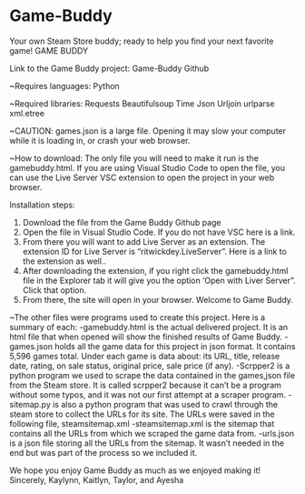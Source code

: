 # Game-Buddy
Your own Steam Store buddy; ready to help you find your next favorite game!
GAME BUDDY

Link to the Game Buddy project: Game-Buddy Github

~Requires languages:
Python

~Required libraries:
Requests
Beautifulsoup
Time
Json
Urljoin
urlparse
xml.etree

~CAUTION: games.json is a large file. Opening it may slow your computer while it is loading in, or crash your web browser. 

~How to download:
The only file you will need to make it run is the gamebuddy.html. If you are using Visual Studio Code to open the file, you can use the Live Server VSC extension to open the project in your web browser.

Installation steps:
1) Download the file from the Game Buddy Github page
2) Open the file in Visual Studio Code. If you do not have VSC here is a link.
3) From there you will want to add Live Server as an extension. The extension ID for Live Server is “ritwickdey.LiveServer”. Here is a link to the extension as well..
4) After downloading the extension, if you right click the gamebuddy.html file in the Explorer tab it will give you the option ‘Open with Liver Server”. Click that option.
5) From there, the site will open in your browser. Welcome to Game Buddy.


~The other files were programs used to create this project. Here is a summary of each:
-gamebuddy.html is the actual delivered project. It is an html file that when opened will show the finished results of Game Buddy.
-games.json holds all the game data for this project in json format. It contains  5,596 games total. Under each game is data about: its URL, title, release date, rating, on sale status, original price, sale price (if any).
-Scrpper2 is a python program we used to scrape the data contained in the games,json file from the Steam store. It is called scrpper2 because it can’t be a program without some typos, and it was not our first attempt at a scraper program. 
-sitemap.py is also a python program that was used to crawl through the steam store to collect the URLs for its site. The URLs were saved in the following file, steamsitemap.xml
-steamsitemap.xml is the sitemap that contains all the URLs from which we scraped the game data from.
-urls.json is a json file storing all the URLs from the sitemap. It wasn’t needed in the end but was part of the process so we included it.

We hope you enjoy Game Buddy as much as we enjoyed making it!
Sincerely,
Kaylynn, Kaitlyn, Taylor, and Ayesha
